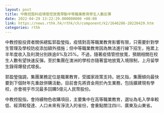 ```yaml
---
layout: post
title: 中教控股料疫情管控放寬帶動中等職業教育學生人數反彈
date: 2022-04-29 13:22:29.000000000 +08:00
link: https://news.rthk.hk/rthk/ch/component/k2/1646286-20220429.htm
categories: rthk
---
```


中教控股投資者關係總監郭盈瑩指，疫情對高等職業教育影響有限，只需要針對學生管理及學校防疫添加額外措施；但中等職業教育因為無法進行線下招生，拖累上半年度收入及利潤分別跌逾8%及25%。不過，隨著疫情管控放寬，預期相關在校生人數有望快速反彈。至於集團在澳洲的學校亦隨著當地放寬入境限制，上月留學生錄得爆發式增長。

郭盈瑩強調，集團業務定位是職業教育，受國家政策支持。她又指，集團傾向最快要到下個財年先重啟併購活動，目前會先將資金用於內生業務，包括擴建現有學校，亦會視乎市況最多回購5億元人民幣股份。

中教控股指，會持續物色收購項目，主要集中在高等職業教育，選址為毛入學率較低、經濟較發達、人口未來有淨流入的省份，會重點關注四川、廣東及山東省。
